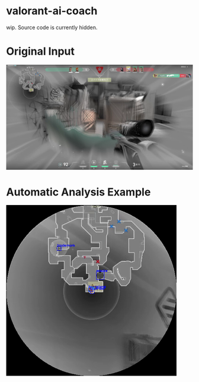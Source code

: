 # valorant-ai-coach
wip. Source code is currently hidden.

# Original Input
![alt text](./0003012.png)

# Automatic Analysis Example 
![alt text](./minimap_analysis_example.png)

